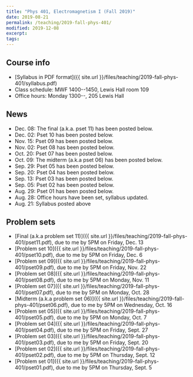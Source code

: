 ```yaml
---
title: "Phys 401, Electromagnetism I (Fall 2019)"
date: 2019-08-21
permalink: /teaching/2019-fall-phys-401/
modified: 2019-12-08
excerpt:
tags:
---
```


## Course info

* [Syllabus in PDF format]({{ site.url }}/files/teaching/2019-fall-phys-401/syllabus.pdf)
* Class schedule:  MWF 1400--1450, Lewis Hall room 109
* Office hours:  Monday 1300--, 205 Lewis Hall

## News

* Dec. 08: The final (a.k.a. pset 11) has been posted below.
* Dec. 02: Pset 10 has been posted below.
* Nov. 15: Pset 09 has been posted below.
* Nov. 02: Pset 08 has been posted below.
* Oct. 20: Pset 07 has been posted below.
* Oct. 09: The midterm (a.k.a pset 06) has been posted below.
* Sep. 29: Pset 05 has been posted below.
* Sep. 20: Pset 04 has been posted below.
* Sep. 13: Pset 03 has been posted below.
* Sep. 05: Pset 02 has been posted below.
* Aug. 29: Pset 01 has been posted below.
* Aug. 28: Office hours have been set, syllabus updated.
* Aug. 21: Syllabus posted above

## Problem sets

* [Final (a.k.a problem set 11)]({{ site.url }}/files/teaching/2019-fall-phys-401/pset11.pdf),
  due to me by 5PM on Friday, Dec. 13
* [Problem set 10]({{ site.url }}/files/teaching/2019-fall-phys-401/pset10.pdf),
  due to me by 5PM on Friday, Dec. 6
* [Problem set 09]({{ site.url }}/files/teaching/2019-fall-phys-401/pset09.pdf),
  due to me by 5PM on Friday, Nov. 22
* [Problem set 08]({{ site.url }}/files/teaching/2019-fall-phys-401/pset08.pdf),
  due to me by 5PM on Monday, Nov. 11
* [Problem set 07]({{ site.url }}/files/teaching/2019-fall-phys-401/pset07.pdf),
  due to me by 5PM on Monday, Oct. 28
* [Midterm (a.k.a problem set 06)]({{ site.url }}/files/teaching/2019-fall-phys-401/pset06.pdf),
  due to me by 5PM on Wednesday, Oct. 16
* [Problem set 05]({{ site.url }}/files/teaching/2019-fall-phys-401/pset05.pdf),
  due to me by 5PM on Monday, Oct. 7
* [Problem set 04]({{ site.url }}/files/teaching/2019-fall-phys-401/pset04.pdf),
  due to me by 5PM on Friday, Sept. 27
* [Problem set 03]({{ site.url }}/files/teaching/2019-fall-phys-401/pset03.pdf),
  due to me by 5PM on Friday, Sept. 20
* [Problem set 02]({{ site.url }}/files/teaching/2019-fall-phys-401/pset02.pdf),
  due to me by 5PM on Thursday, Sept. 12
* [Problem set 01]({{ site.url }}/files/teaching/2019-fall-phys-401/pset01.pdf),
  due to me by 5PM on Thursday, Sept. 5
